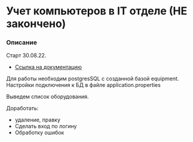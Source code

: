 # Учет компьютеров в IT отделе (НЕ закончено) 

### Описание

Старт 30.08.22.

* [Ссылка на документацию](https://github.com/Dvorneg/it)

Для работы необходим postgresSQL с созданной базой equipment.
Настройки подключения к БД в файле application.properties

Выведем список оборудования.

Доработать:
- удаление, правку
- Сделать вход по логину
- Обработку ошибок
